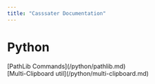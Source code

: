 ```yaml
---
title: "Casssater Documentation"
---
```


<h1>Python</h1>

<p>
[PathLib Commands](/python/pathlib.md)<br>
[Multi-Clipboard util](/python/multi-clipboard.md)
</p>
